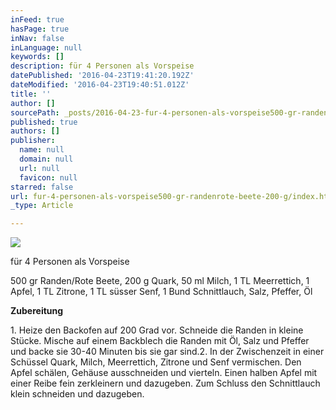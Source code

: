 ```yaml
---
inFeed: true
hasPage: true
inNav: false
inLanguage: null
keywords: []
description: für 4 Personen als Vorspeise
datePublished: '2016-04-23T19:41:20.192Z'
dateModified: '2016-04-23T19:40:51.012Z'
title: ''
author: []
sourcePath: _posts/2016-04-23-fur-4-personen-als-vorspeise500-gr-randenrote-beete-200-g.md
published: true
authors: []
publisher:
  name: null
  domain: null
  url: null
  favicon: null
starred: false
url: fur-4-personen-als-vorspeise500-gr-randenrote-beete-200-g/index.html
_type: Article

---
```

![](https://the-grid-user-content.s3-us-west-2.amazonaws.com/f7b8dfc0-5f6c-4559-b67a-5ca842b70744.jpg)

für 4 Personen als Vorspeise

500 gr Randen/Rote Beete, 200 g Quark, 50 ml Milch, 1 TL Meerrettich, 1 Apfel, 1 TL Zitrone, 1 TL süsser Senf, 1 Bund Schnittlauch, Salz, Pfeffer, Öl

**Zubereitung**

1\. Heize den Backofen auf 200 Grad vor. Schneide die Randen in kleine Stücke. Mische auf einem Backblech die Randen mit Öl, Salz und Pfeffer und backe sie 30-40 Minuten bis sie gar sind.2\. In der Zwischenzeit in einer Schüssel Quark, Milch, Meerrettich, Zitrone und Senf vermischen. Den Apfel schälen, Gehäuse ausschneiden und vierteln. Einen halben Apfel mit einer Reibe fein zerkleinern und dazugeben. Zum Schluss den Schnittlauch klein schneiden und dazugeben.